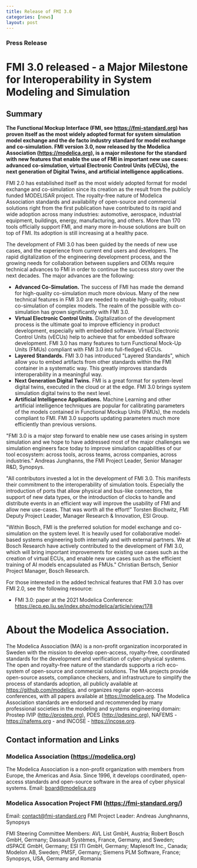 ```yaml
---
title: Release of FMI 3.0
categories: [news]
layout: post
---
```


### Press Release

# FMI 3.0 released - a Major Milestone for Interoperability in System Modeling and Simulation

## Summary
**The Functional Mockup Interface (FMI, see https://fmi-standard.org) has proven itself as the most widely adopted format for system simulation model exchange and the de facto industry standard for model exchange and co-simulation.  FMI version 3.0, now released by the Modelica Association (https://modelica.org), is a major milestone for the standard with new features that enable the use of FMI in important new use cases: advanced co-simulation, virtual Electronic Control Units (vECUs), the next generation of Digital Twins, and artificial intelligence applications.**

FMI 2.0 has established itself as the most widely adopted format for model exchange and co-simulation since its creation as the result from the publicly funded MODELISAR project.  The royalty-free nature of Modelica Association standards and availability of open-source and commercial solutions right from the first publication have contributed to its rapid and wide adoption across many industries: automotive, aerospace, industrial equipment, buildings, energy, manufacturing, and others.  More than 170 tools officially support FMI, and many more in-house solutions are built on top of FMI. Its adoption is still increasing at a healthy pace. 

The development of FMI 3.0 has been guided by the needs of new use cases, and the experience from current end users and developers.  The rapid digitalization of the engineering development process, and the growing needs for collaboration between suppliers and OEMs require technical advances to FMI in order to continue the success story over the next decades.  The major advances are the following:

 * **Advanced Co-Simulation.** The success of FMI has made the demand for high-quality co-simulation much more obvious.  Many of the new technical features in FMI 3.0 are needed to enable high-quality, robust co-simulation of complex models.  The realm of the possible with co-simulation has grown significantly with FMI 3.0.
 * **Virtual Electronic Control Units.** Digitalization of the development process is the ultimate goal to improve efficiency in product development, especially with embedded software.  Virtual Electronic Control Units (vECUs) help to achieve that for embedded software development.  FMI 3.0 has many features to turn Functional Mock-Up Units (FMUs) compliant with FMI 3.0 into full-fledged vECUs.
 * **Layered Standards.** FMI 3.0 has introduced "Layered Standards", which allow you to embed artifacts from other standards within the FMI container in a systematic way.  This greatly improves standards interoperability in a meaningful way.
 * **Next Generation Digital Twins.** FMI is a great format for system-level digital twins, executed in the cloud or at the edge.  FMI 3.0 brings system simulation digital twins to the next level. 
 * **Artificial Intelligence Applications.** Machine Learning and other artificial intelligence techniques are popular for calibrating parameters of the models contained in Functional Mockup Units (FMUs), the models compliant to FMI.  FMI 3.0 supports updating parameters much more efficiently than previous versions. 
 
"FMI 3.0 is a major step forward to enable new use cases arising in system simulation and we hope to have addressed most of the major challenges we simulation engineers face today to improve simulation capabilities of our tool ecosystem: across tools, across teams, across companies, across industries." Andreas Junghanns, the FMI Project Leader, Senior Manager R&D, Synopsys.

"All contributors invested a lot in the development of FMI 3.0. This manifests their commitment to the interoperability of simulation tools. Especially the introduction of ports that allow physical and bus-like connectors, the support of new data types, or the introduction of clocks to handle and distribute events in an efficient way will improve the usability of FMI and allow new use-cases. That was worth all the effort!” Torsten Blochwitz, FMI Deputy Project Leader, Manager Research & Innovation, ESI Group.

"Within Bosch, FMI is the preferred solution for model exchange and co-simulation on the system level.  It is heavily used for collaborative model-based systems engineering both internally and with external partners.  We at Bosch Research have actively contributed to the development of FMI 3.0, which will bring important improvements for existing use cases such as the creation of virtual ECUs, and enable new use cases such as the efficient training of AI models encapsulated as FMUs." Christian Bertsch, Senior Project Manager, Bosch Research.

 
For those interested in the added technical features that FMI 3.0 has over FMI 2.0, see the following resource: 

 *	FMI 3.0: paper at the 2021 Modelica Conference: https://ecp.ep.liu.se/index.php/modelica/article/view/178

# About the Modelica Association. 
The Modelica Association (MA) is a non-profit organization incorporated in Sweden with the mission to develop open-access, royalty-free, coordinated standards for the development and verification of cyber-physical systems.  The open and royalty-free nature of the standards supports a rich eco-system of open-source and commercial solutions.  The MA projects provide open-source assets, compliance checkers, and infrastructure to simplify the process of standards adoption, all publicly available at https://github.com/modelica, and organizes regular open-access conferences, with all papers available at https://modelica.org.  The Modelica Association standards are endorsed and recommended by many professional societies in the modeling and systems engineering domain: Prostep IVIP (http://prostep.org), PDES (http://pdesinc.org), NAFEMS - https://nafems.org - and INCOSE - https://incose.org.   

## Contact information and Links

### Modelica Association (https://modelica.org) 
The Modelica Association is a non-profit organization with members from Europe, the Americas and Asia.  Since 1996, it develops coordinated, open-access standards and open-source software in the area of cyber physical systems.
Email: board@modelica.org

### Modelica Assocation Project FMI (https://fmi-standard.org/)
Email: contact@fmi-standard.org
FMI Project Leader: Andreas Junghnanns, Synopsys

FMI Steering Committee Members:  AVL List GmbH, Austria; Robert Bosch GmbH, Germany; Dassault Systèmes, France, Germany, and Sweden; dSPACE GmbH, Germany; ESI ITI GmbH, Germany; Maplesoft Inc., Canada; Modelon AB, Sweden; PMSF, Germany; Siemens PLM Software, France; Synopsys, USA, Germany and Romania

